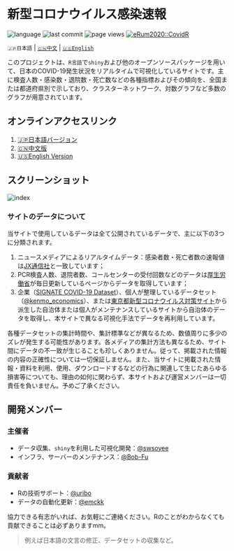 # 新型コロナウイルス感染速報

![language](https://img.shields.io/github/languages/top/swsoyee/2019-ncov-japan?style=flat-square)
![last commit](https://img.shields.io/github/last-commit/swsoyee/2019-ncov-japan?style=flat-square)
![page views](https://img.shields.io/badge/dynamic/json?url=https://cdn.covid-2019.live/static/stats.json&label=pv&query=$.result.totals.pageviews.all&color=orange&style=flat-square)
[![eRum2020::CovidR](https://badgen.net/https/runkit.io/erum2020-covidr/badge/branches/master/bulletin-board-japan?cache=300)](https://milano-r.github.io/erum2020-covidr-contest/bulletin-board-japan.html)

`🇯🇵日本語` | [`🇨🇳中文`](https://github.com/swsoyee/2019-ncov-japan/blob/master/README.cn.md) | [`🇺🇸English`](https://github.com/swsoyee/2019-ncov-japan/blob/master/README.en.md)

このプロジェクトは、`R言語`で`shiny`および他のオープンソースパッケージを用いて、日本のCOVID-19発生状況をリアルタイムで可視化しているサイトです。主に検査人数・感染数・退院数・死亡数などの各種指標およびその傾向を、全国または都道府県別で示しており、クラスターネットワーク、対数グラフなど多数のグラフが用意されています。

## オンラインアクセスリンク

1. [🇯🇵日本語バージョン](https://covid-2019.live)
2. [🇨🇳中文版](https://covid-2019.live/cn)
3. [🇺🇸English Version](https://covid-2019.live/en)

## スクリーンショット

![index](https://cdn.covid-2019.live/static/capture.jpg)

### サイトのデータについて

当サイトで使用しているデータは全て公開されているデータで、主に以下の3つに分類されます。

1. ニュースメディアによるリアルタイムデータ：感染者数・死亡者数の速報値は[JX通信社](https://newsdigest.jp/pages/coronavirus/)と一致しています；
2. PCR検査人数、退院者数、コールセンターの受付回数などのデータは[厚生労働省](https://www.mhlw.go.jp/stf/seisakunitsuite/bunya/0000121431_00086.html)が毎日更新しているページからデータを取得しています；
3. 企業（[SIGNATE COVID-19 Dataset](https://drive.google.com/drive/folders/1EcVW5JQKMB6zoyfHm8_zLVj---t_hccF)）、個人が整理しているデータセット（[@kenmo_economics](https://twitter.com/kenmo_economics)）、または[東京都新型コロナウイルス対策サイト](https://github.com/tokyo-metropolitan-gov/covid19/blob/development/FORKED_SITES.md)から派生した自治体または個人がメンテナンスしているサイトから自治体のデータを取得し、本サイトで異なる可視化手法でデータを再利用しています。

各種データセットの集計時間や、集計標準などが異なるため、数値周りに多少のズレが発生する可能性があります。各メディアの集計方法も異なるため、サイト間にデータの不一致が生じることも珍しくありません。従って、掲載された情報の内容の正確性については一切保証しません。また、当サイトに掲載された情報・資料を利用、使用、ダウンロードするなどの行為に関連して生じたあらゆる損害等についても、理由の如何に関わらず、本サイトおよび運営メンバーは一切責任を負いません。予めご了承ください。

## 開発メンバー

### 主催者

- データ収集、`shiny`を利用した可視化開発：[@swsoyee](https://github.com/swsoyee)  
- インフラ、サーバーのメンテナンス：[@Bob-Fu](https://github.com/Bob-FU)  

### 貢献者

- Rの技術サポート：[@uribo](https://github.com/uribo)  
- データの自動化更新：[@emckk](https://github.com/emc-kk)  

協力できる有志がいれば、お気軽にご連絡ください。Rのことがわからなくても貢献できることは必ずありますmm。  
> 例えば日本語の文言の修正、データセットの収集など。
